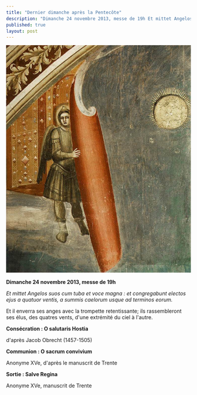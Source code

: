 ```yaml
---
title: "Dernier dimanche après la Pentecôte"
description: "Dimanche 24 novembre 2013, messe de 19h Et mittet Angelos suos cum tuba et voce magna : et congregabunt electos ejus a quatuor ventis, a summis caelorum usque ad terminos eorum. Et il enverra ses anges avec la trompette retentissante; ils rassembleront..."
published: true
layout: post
---
```



![](/images/2013-11-02-ange-apocalypse-giotto.jpg)

**Dimanche 24 novembre 2013, messe de 19h**

*Et mittet Angelos suos cum tuba et voce magna : et congregabunt electos ejus a quatuor ventis, a summis caelorum usque ad terminos eorum.*

Et il enverra ses anges avec la trompette retentissante; ils rassembleront ses élus, des quatres vents, d'une extrémité du ciel à l'autre.

**Consécration : O salutaris Hostia**

d'après Jacob Obrecht (1457-1505)

**Communion : O sacrum convivium**

Anonyme XVe, d'après le manuscrit de Trente

**Sortie : Salve Regina**

Anonyme XVe, manuscrit de Trente